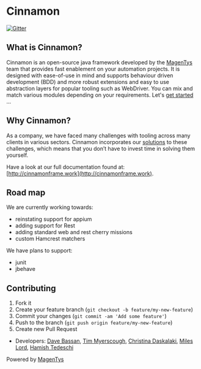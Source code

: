 # Cinnamon

[![Gitter](https://badges.gitter.im/MagenTys/cinnamon.svg)](https://gitter.im/MagenTys/cinnamon?utm_source=badge&utm_medium=badge&utm_campaign=pr-badge&utm_content=badge)

## What is Cinnamon?
Cinnamon is an open-source java framework developed by the [MagenTys](http://magentys.io) team that provides fast enablement on your automation projects.
It is designed with ease-of-use in mind and supports behaviour driven development (BDD) and more robust extensions and easy to use abstraction layers
for popular tooling such as WebDriver. You can mix and match various modules depending on your requirements. Let's [get started](https://github.com/MagenTys/cinnamon/wiki/Getting-started) ...

## Why Cinnamon?
As a company, we have faced many challenges with tooling across many clients in various sectors. Cinnamon incorporates our [solutions](https://github.com/MagenTys/cinnamon/wiki/What-does-it-solve%3F)
to these challenges, which means that you don’t have to invest time in solving them yourself.

Have a look at our full documentation found at:           
[http://cinnamonframe.work](http://cinnamonframe.work).

## Road map

We are currently working towards:
* reinstating support for appium
* adding support for Rest
* adding standard web and rest cherry missions
* custom Hamcrest matchers

We have plans to support:
* junit
* jbehave

## Contributing

1. Fork it
2. Create your feature branch (`git checkout -b feature/my-new-feature`)
3. Commit your changes (`git commit -am 'Add some feature'`)
4. Push to the branch (`git push origin feature/my-new-feature`)
5. Create new Pull Request

* Developers: [Dave Bassan](https://github.com/davebassan), [Tim Myerscough](https://github.com/temyers), [Christina Daskalaki](https://github.com/chdask), [Miles Lord](https://github.com/mplord), [Hamish Tedeschi](https://github.com/MagenTysHamo)

Powered by [MagenTys](http://magentys.io)